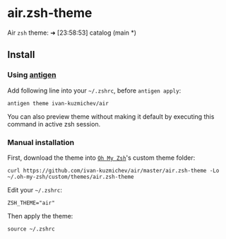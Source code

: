 # air.zsh-theme
Air `zsh` theme: ➜ [23:58:53] catalog (main *)

## Install

### Using [antigen](https://github.com/zsh-users/antigen)

Add following line into your `~/.zshrc`, before `antigen apply`:

```
antigen theme ivan-kuzmichev/air
```

You can also preview theme without making it default by executing this command in active zsh session.

### Manual installation

First, download the theme into [`Oh My Zsh`](https://github.com/robbyrussell/oh-my-zsh)'s custom theme folder:

```
curl https://github.com/ivan-kuzmichev/air/master/air.zsh-theme -Lo ~/.oh-my-zsh/custom/themes/air.zsh-theme
```

Edit your `~/.zshrc`:

```
ZSH_THEME="air"
```

Then apply the theme:

```
source ~/.zshrc
```
